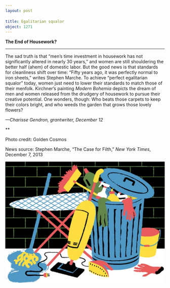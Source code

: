 ```yaml
---
layout: post

title: Egalitarian squalor
object: 1271
---
```

**The End of Housework?**

****

The sad truth is that “men’s time investment in housework has not significantly altered in nearly 30 years,” and women are still shouldering the better half (ahem) of domestic labor. But the good news is that standards for cleanliness shift over time: “Fifty years ago, it was perfectly normal to iron sheets,” writes Stephen Marche. To achieve “perfect egalitarian squalor” today, women just need to lower their standards to match those of their menfolk. Kirchner’s painting *Modern Bohemia* depicts the dream of men and women released from the drudgery of housework to pursue their creative potential. One wonders, though: Who beats those carpets to keep their colors bright, and who weeds the garden that grows those lovely flowers? 

*—Charisse Gendron, grantwriter, December 12*

**

Photo credit: Golden Cosmos

News source: Stephen Marche, “The Case for Filth,” *New York Times*, December 7, 2013

![](../images/13.12.12Clean_GendronEDIT-1.jpeg)
